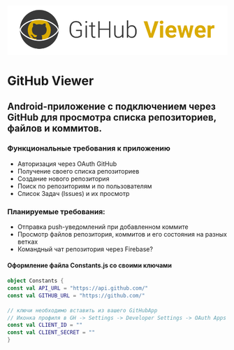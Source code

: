 ![banner GitHub Viewer](app/src/main/res/drawable/banner.png)
# GitHub Viewer
## Android-приложение с подключением через GitHub для просмотра списка репозиториев, файлов и коммитов.

### Функциональные требования к приложению
- Авторизация через OAuth GitHub
- Получение своего списка репозиториев
- Создание нового репозитория
- Поиск по репозиториям и по пользователям
- Список Задач (Issues) и их просмотр

### Планируемые требования:
- Отправка push-уведомлений при добавленном коммите
- Просмотр файлов репозитория, коммитов и его состояния на разных ветках
- Командный чат репозитория через Firebase?


#### Оформление файла Constants.js со своими ключами
```kotlin
object Constants {
const val API_URL = "https://api.github.com/"
const val GITHUB_URL = "https://github.com/"

// ключи необходимо вставить из вашего GitHubApp
// Иконка профиля в GH -> Settings -> Developer Settings -> OAuth Apps
const val CLIENT_ID = ""
const val CLIENT_SECRET = ""
}
```
